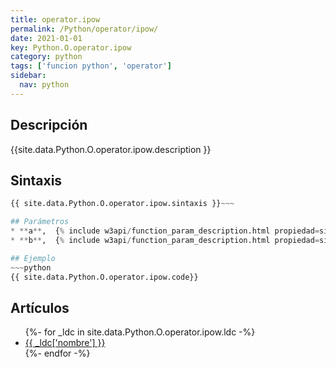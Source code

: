 ```yaml
---
title: operator.ipow
permalink: /Python/operator/ipow/
date: 2021-01-01
key: Python.O.operator.ipow
category: python
tags: ['funcion python', 'operator']
sidebar: 
  nav: python
---
```


## Descripción
{{site.data.Python.O.operator.ipow.description }}

## Sintaxis
~~~python
{{ site.data.Python.O.operator.ipow.sintaxis }}~~~

## Parámetros
* **a**,  {% include w3api/function_param_description.html propiedad=site.data.Python.O.operator.ipow valor="a" %}
* **b**,  {% include w3api/function_param_description.html propiedad=site.data.Python.O.operator.ipow valor="b" %}

## Ejemplo
~~~python
{{ site.data.Python.O.operator.ipow.code}}
~~~

## Artículos
<ul>
{%- for _ldc in site.data.Python.O.operator.ipow.ldc -%}
   <li>
       <a href="{{_ldc['url'] }}">{{ _ldc['nombre'] }}</a>
   </li>
{%- endfor -%}
</ul>
